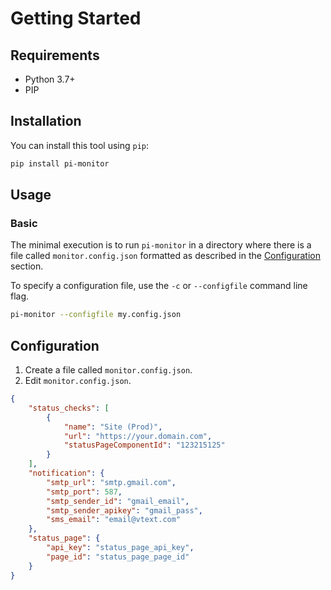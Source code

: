 # Getting Started

## Requirements

* Python 3.7+
* PIP

## Installation

You can install this tool using `pip`:

```bash
pip install pi-monitor
```

## Usage

### Basic

The minimal execution is to run `pi-monitor` in a directory where there is a file called `monitor.config.json` formatted as described in the [Configuration](#configuration) section.

To specify a configuration file, use the `-c` or `--configfile` command line flag.

```sh
pi-monitor --configfile my.config.json
```

## Configuration

1. Create a file called `monitor.config.json`.
2. Edit `monitor.config.json`.

``` json
{
    "status_checks": [
        {
            "name": "Site (Prod)",
            "url": "https://your.domain.com",
            "statusPageComponentId": "123215125"
        }
    ],
    "notification": {
        "smtp_url": "smtp.gmail.com",
        "smtp_port": 587,
        "smtp_sender_id": "gmail_email",
        "smtp_sender_apikey": "gmail_pass",
        "sms_email": "email@vtext.com"
    },
    "status_page": {
        "api_key": "status_page_api_key",
        "page_id": "status_page_page_id"
    }
}
```
